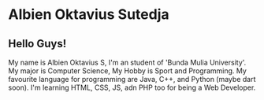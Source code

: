 # Albien Oktavius Sutedja
Hello Guys!
--
My name is Albien Oktavius S, I'm an student of 'Bunda Mulia University'. My major is Computer Science, My Hobby is Sport and Programming. My favourite language for programming are Java, C++, and Python (maybe dart soon).
I'm learning HTML, CSS, JS, adn PHP too for being a Web Developer. 
